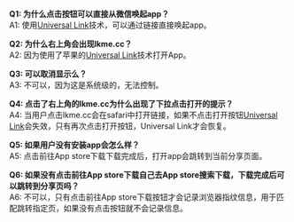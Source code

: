 **Q1:  为什么点击按钮可以直接从微信唤起app？**  
A1:  使用[Universal Link](https://www.linkedme.cc/blog/square/586f15db8ecaaf415cbcc6ff)技术，可以通过链接直接唤起app。

**Q2:  为什么右上角会出现lkme.cc？**  
A2:  因为使用了苹果的[Universal Link](https://www.linkedme.cc/blog/square/586f15db8ecaaf415cbcc6ff)技术打开App。

**Q3:  可以取消显示么？**  
A3:  不可以，因为这是系统级的，无法控制。

**Q4:  点击了右上角的lkme.cc为什么出现了下拉点击打开的提示？**  
A4:  当用户点击lkme.cc会在safari中打开链接，如果不点击打开按钮[Universal Link](https://www.linkedme.cc/blog/square/586f15db8ecaaf415cbcc6ff)会失效，只有再次点击打开按钮，Universal Link才会恢复。

**Q5:  如果用户没有安装app会怎么样？**  
A5:  点击前往App store下载下载完成后，打开app会跳转到当前分享页面。

**Q6:  如果没有点击前往App store下载自己去App store搜索下载，下载完成后可以跳转到分享页吗？**  
A6:  不可以，只有点击前往App store下载按钮才会记录浏览器指纹信息，用于匹配跳转指定页，如果没有点击按钮就不会记录信息。